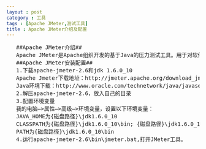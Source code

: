 ```yaml
---
layout : post
category : 工具
tags : [Apache JMeter,测试工具]
title : Apache JMeter介绍及配置
---
```


<pre>
   ##Apache JMeter介绍##
   Apache JMeter是Apache组织开发的基于Java的压力测试工具。用于对软件做压力测试，它最初被设计用于Web应用测试但后来扩展到其他测试领域。 它可以用于测试静态和动态资源例如静态文件、Java 小服务程序、CGI 脚本、Java 对象、数据库， FTP 服务器, 等等。JMeter 可以用于对服务器、网络或对象模拟巨大的负载，来在不同压力类别下测试它们的强度和分析整体性能。  [1] 另外，JMeter能够对应用程序做功能/回归测试，通过创建带有断言的脚本来验证你的程序返回了你期望的结果。为了最大限度的灵活性，JMeter允许使用正则表达式创建断言。 Apache jmeter 可以用于对静态的和动态的资源（文件，Servlet，Perl脚本，java 对象，数据库和查询，FTP服务器等等）的性能进行测试。它可以用于对服务器，网络 或对象模拟繁重的负载来测试它们的强度或分析不同压力类型下的整体性能。你可以使用它做性能的图形分析或在大并发负载测试你的服务器/脚本/对象
   ##Apache JMeter安装配置##
   1.下载apache-jmeter-2.6和jdk 1.6.0_10
   Apache Jmeter下载地址：http://jmeter.apache.org/download_jmeter.cgi 
   Java环境下载：http://www.oracle.com/technetwork/java/javase/downloads/index.html
   2.解压apache-jmeter-2.6，放入自己的目录
   3.配置环境变量
   我的电脑—>属性—>高级—>环境变量，设置以下环境变量：
   JAVA_HOME为{磁盘路径}\jdk1.6.0_10
   CLASSPATH为{磁盘路径}\jdk1.6.0_10\bin; {磁盘路径}\jdk1.6.0_10\lib\dt.jar;{磁盘路径}\jdk1.6.0_10\lib\tools.jar;
   PATH为{磁盘路径}\jdk1.6.0_10\bin
   4.运行apache-jmeter-2.6\bin\jmeter.bat,打开JMeter工具。
</pre>
